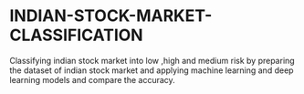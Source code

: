 # INDIAN-STOCK-MARKET-CLASSIFICATION
Classifying indian stock market into low ,high and medium risk by preparing the dataset of indian stock market and applying machine learning and deep learning models and compare the accuracy.
